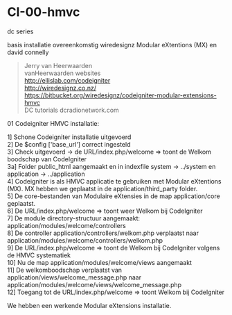 CI-00-hmvc
==========

dc series

basis installatie overeenkomstig wiredesignz Modular eXtentions (MX) en david connelly 

> Jerry van Heerwaarden <br/>
> vanHeerwaarden websites <br/>
> http://ellislab.com/codeigniter <br/> 
> http://wiredesignz.co.nz/ <br/> 
> https://bitbucket.org/wiredesignz/codeigniter-modular-extensions-hmvc <br/>
> DC tutorials dcradionetwork.com <br/>


01 Codeigniter HMVC installatie:

1] Schone Codeigniter installatie uitgevoerd <br/>
2] De $config ['base_url'] correct ingesteld <br/>
3] Check uitgevoerd -> de URL/index.php/welcome => toont de Welkom boodschap van CodeIgniter <br/>
3a] Folder public_html aangemaakt en in indexfile system -> ../system en application -> ../application <br/>
4] Codeigniter is als HMVC applicatie te gebruiken met Modular eXtentions (MX). MX hebben we geplaatst in de application/third_party folder. <br/>
5] De core-bestanden van Modulaire eXtensies in de map application/core geplaatst. <br/>
6] De URL/index.php/welcome => toont weer Welkom bij CodeIgniter <br/>
7] De module directory-structuur aangemaakt: application/modules/welcome/controllers <br/>
8] De controller application/controllers/welkom.php verplaatst naar application/modules/welcome/controllers/welkom.php <br/>
9] De URL/index.php/welcome => toont de Welkom bij CodeIgniter volgens de HMVC systematiek <br/>
10] Nu de map application/modules/welcome/views aangemaakt <br/>
11] De welkomboodschap verplaatst van application/views/welcome_message.php naar application/modules/welcome/views/welcome_message.php <br/>
12] Toegang tot de URL/index.php/welcome => toont Welkom bij CodeIgniter <br/>

We hebben een werkende Modular eXtensions installatie.
